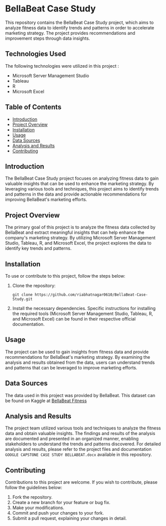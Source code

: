 # BellaBeat Case Study

This repository contains the BellaBeat Case Study project, which aims to analyze fitness data to identify trends and patterns in order to accelerate marketing strategy. The project provides recommendations and improvement steps through data insights. 

## Technologies Used

The following technologies were utilized in this project :

- Microsoft Server Management Studio
- Tableau
- R
- Microsoft Excel

## Table of Contents

- [Introduction](#introduction)
- [Project Overview](#project-overview)
- [Installation](#installation)
- [Usage](#usage)
- [Data Sources](#data-sources)
- [Analysis and Results](#analysis-and-results)
- [Contributing](#contributing)

## Introduction

The BellaBeat Case Study project focuses on analyzing fitness data to gain valuable insights that can be used to enhance the marketing strategy. By leveraging various tools and techniques, this project aims to identify trends and patterns in the data and provide actionable recommendations for improving BellaBeat's marketing efforts.

## Project Overview

The primary goal of this project is to analyze the fitness data collected by BellaBeat and extract meaningful insights that can help enhance the company's marketing strategy. By utilizing Microsoft Server Management Studio, Tableau, R, and Microsoft Excel, the project explores the data to identify key trends and patterns.

## Installation

To use or contribute to this project, follow the steps below:

1. Clone the repository:

   ```
   git clone https://github.com/riabhatnagar0610/BellaBeat-Case-Study.git
   ```

2. Install the necessary dependencies. Specific instructions for installing the required tools (Microsoft Server Management Studio, Tableau, R, and Microsoft Excel) can be found in their respective official documentation.

## Usage

The project can be used to gain insights from fitness data and provide recommendations for BellaBeat's marketing strategy. By examining the analysis and results obtained from the data, users can understand trends and patterns that can be leveraged to improve marketing efforts.

## Data Sources

The data used in this project was provided by BellaBeat. This dataset can be found on Kaggle at [BellaBeat Fitness](https://www.kaggle.com/datasets/arashnic/fitbit) 

## Analysis and Results

The project team utilized various tools and techniques to analyze the fitness data and obtain valuable insights. The findings and results of the analysis are documented and presented in an organized manner, enabling stakeholders to understand the trends and patterns discovered. For detailed analysis and results, please refer to the project files and documentation `GOOGLE CAPSTONE CASE STUDY BELLABEAT.docx` available in this repository.

## Contributing

Contributions to this project are welcome. If you wish to contribute, please follow the guidelines below:

1. Fork the repository.
2. Create a new branch for your feature or bug fix.
3. Make your modifications.
4. Commit and push your changes to your fork.
5. Submit a pull request, explaining your changes in detail.
